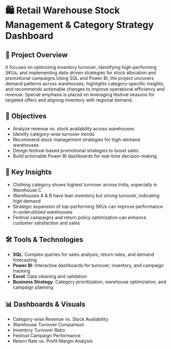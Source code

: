 
# 🛍️ Retail Warehouse Stock Management & Category Strategy Dashboard

## 📌 Project Overview
 
It focuses on optimizing inventory turnover, identifying high-performing SKUs, and implementing data-driven strategies 
for stock allocation and promotional campaigns.Using SQL and Power BI, the project uncovers demand patterns across warehouses, 
highlights category-specific insights, and recommends actionable changes to improve operational efficiency and revenue. 
Special emphasis is placed on leveraging festival seasons for targeted offers and aligning inventory with regional demand.


## 🎯 Objectives
- Analyze revenue vs. stock availability across warehouses
- Identify category-wise turnover trends
- Recommend stock management strategies for high-demand warehouses
- Design festival-based promotional strategies to boost sales
- Build actionable Power BI dashboards for real-time decision-making

## 🧠 Key Insights
- Clothing category shows highest turnover across India, especially in Warehouse C
- Warehouses A & B have lean inventory but strong turnover, indicating high demand
- Strategic expansion of top-performing SKUs can improve performance in underutilized warehouses
- Festival campaigns and return policy optimization can enhance customer satisfaction and sales

## 🛠️ Tools & Technologies
- **SQL**: Complex queries for sales analysis, return rates, and demand forecasting
- **Power BI**: Interactive dashboards for turnover, inventory, and campaign tracking
- **Excel**: Data cleaning and validation
- **Business Strategy**: Category prioritization, warehouse optimization, and campaign planning

## 📊 Dashboards & Visuals
- Category-wise Revenue vs. Stock Availability
- Warehouse Turnover Comparison
- Inventory Turnover Ratio
- Festival Campaign Performance
- Return Rate vs. Profit Margin Analysis


